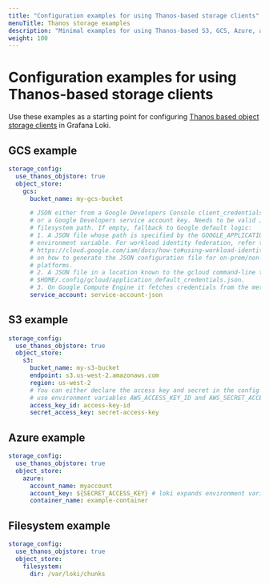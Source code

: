 ```yaml
---
title: "Configuration examples for using Thanos-based storage clients"
menuTitle: Thanos storage examples
description: "Minimal examples for using Thanos-based S3, GCS, Azure, and filesystem clients in Grafana Loki."
weight: 100
---
```


# Configuration examples for using Thanos-based storage clients

Use these examples as a starting point for configuring [Thanos based object storage clients](https://grafana.com/docs/loki/<LOKI_VERSION>/configure/#thanos_object_store_config) in Grafana Loki.

## GCS example
```yaml
storage_config:
  use_thanos_objstore: true
  object_store:
    gcs:
      bucket_name: my-gcs-bucket

      # JSON either from a Google Developers Console client_credentials.json file,
      # or a Google Developers service account key. Needs to be valid JSON, not a
      # filesystem path. If empty, fallback to Google default logic:
      # 1. A JSON file whose path is specified by the GOOGLE_APPLICATION_CREDENTIALS
      # environment variable. For workload identity federation, refer to
      # https://cloud.google.com/iam/docs/how-to#using-workload-identity-federation
      # on how to generate the JSON configuration file for on-prem/non-Google cloud
      # platforms.
      # 2. A JSON file in a location known to the gcloud command-line tool:
      # $HOME/.config/gcloud/application_default_credentials.json.
      # 3. On Google Compute Engine it fetches credentials from the metadata server.
      service_account: service-account-json
```

## S3 example
```yaml
storage_config:
  use_thanos_objstore: true
  object_store:
    s3:
      bucket_name: my-s3-bucket
      endpoint: s3.us-west-2.amazonaws.com
      region: us-west-2
      # You can either declare the access key and secret in the config or
      # use environment variables AWS_ACCESS_KEY_ID and AWS_SECRET_ACCESS_KEY which will be picked up by the AWS SDK.
      access_key_id: access-key-id
      secret_access_key: secret-access-key
```

## Azure example
```yaml
storage_config:
  use_thanos_objstore: true
  object_store:
    azure:
      account_name: myaccount
      account_key: ${SECRET_ACCESS_KEY} # loki expands environment variables
      container_name: example-container
```

## Filesystem example
```yaml
storage_config:
  use_thanos_objstore: true
  object_store:
    filesystem:
      dir: /var/loki/chunks
```